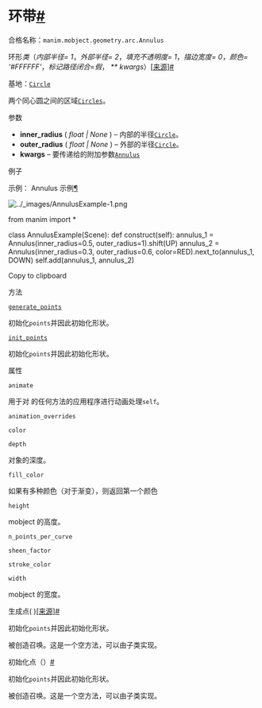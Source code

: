 # 环带[#](#annulus "此标题的固定链接")

合格名称：`manim.mobject.geometry.arc.Annulus`

环形*类*（_内部半径= 1_，_外部半径= 2_，_填充不透明度= 1_，_描边宽度= 0_，_颜色= '#FFFFFF'_，_标记路径闭合=假_， _\*\* kwargs_）[\[来源\]](../_modules/manim/mobject/geometry/arc.html#Annulus)[#](#manim.mobject.geometry.arc.Annulus "此定义的固定链接")

基地：[`Circle`](manim.mobject.geometry.arc.Circle.html#manim.mobject.geometry.arc.Circle "manim.mobject.geometry.arc.Circle")

两个同心圆之间的区域[`Circles`](manim.mobject.geometry.arc.Circle.html#manim.mobject.geometry.arc.Circle "manim.mobject.geometry.arc.Circle")。

参数

- **inner_radius** ( _float_ _|_ _None_ ) – 内部的半径[`Circle`](manim.mobject.geometry.arc.Circle.html#manim.mobject.geometry.arc.Circle "manim.mobject.geometry.arc.Circle")。
- **outer_radius** ( _float_ _|_ _None_ ) – 外部的半径[`Circle`](manim.mobject.geometry.arc.Circle.html#manim.mobject.geometry.arc.Circle "manim.mobject.geometry.arc.Circle")。
- **kwargs** – 要传递给的附加参数[`Annulus`](#manim.mobject.geometry.arc.Annulus "manim.mobject.geometry.arc.Annulus")

例子

示例： Annulus 示例[¶](#annulusexample)

![../_images/AnnulusExample-1.png](../_images/AnnulusExample-1.png)

from manim import \*

class AnnulusExample(Scene):
def construct(self):
annulus_1 = Annulus(inner_radius=0.5, outer_radius=1).shift(UP)
annulus_2 = Annulus(inner_radius=0.3, outer_radius=0.6, color=RED).next_to(annulus_1, DOWN)
self.add(annulus_1, annulus_2)

Copy to clipboard

方法

[`generate_points`](#manim.mobject.geometry.arc.Annulus.generate_points "manim.mobject.geometry.arc.Annulus.generate_points")

初始化`points`并因此初始化形状。

[`init_points`](#manim.mobject.geometry.arc.Annulus.init_points "manim.mobject.geometry.arc.Annulus.init_points")

初始化`points`并因此初始化形状。

属性

`animate`

用于对 的任何方法的应用程序进行动画处理`self`。

`animation_overrides`

`color`

`depth`

对象的深度。

`fill_color`

如果有多种颜色（对于渐变），则返回第一个颜色

`height`

mobject 的高度。

`n_points_per_curve`

`sheen_factor`

`stroke_color`

`width`

mobject 的宽度。

生成点( )[\[来源\]](../_modules/manim/mobject/geometry/arc.html#Annulus.generate_points)[#](#manim.mobject.geometry.arc.Annulus.generate_points "此定义的固定链接")

初始化`points`并因此初始化形状。

被创造召唤。这是一个空方法，可以由子类实现。

初始化点（）[#](#manim.mobject.geometry.arc.Annulus.init_points "此定义的固定链接")

初始化`points`并因此初始化形状。

被创造召唤。这是一个空方法，可以由子类实现。
